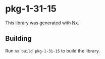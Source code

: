# pkg-1-31-15

This library was generated with [Nx](https://nx.dev).

## Building

Run `nx build pkg-1-31-15` to build the library.
